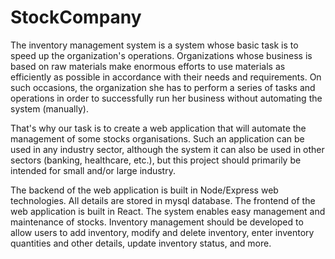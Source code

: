 # StockCompany

The inventory management system is a system whose basic task is to speed up the organization's operations.
Organizations whose business is based on raw materials make enormous efforts to use materials as efficiently as possible in accordance with their needs and requirements. On such occasions, the organization
she has to perform a series of tasks and operations in order to successfully run her business without automating the system (manually).

That's why our task is to create a web application that will automate the management of some stocks
organisations. Such an application can be used in any industry sector, although the system
it can also be used in other sectors (banking, healthcare, etc.), but this project should primarily be intended for small and/or large industry.

The backend of the web application is built in Node/Express web technologies. All details are stored in mysql database.
The frontend of the web application is built in React.
The system enables easy management and maintenance of stocks. Inventory management should be developed to allow users to add inventory, modify and delete inventory, enter inventory quantities and other details, update inventory status, and more.
